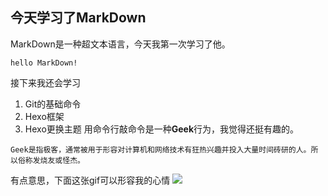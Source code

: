 ## 今天学习了MarkDown
MarkDown是一种超文本语言，今天我第一次学习了他。

`hello MarkDown!`

接下来我还会学习
1. Git的基础命令
1. Hexo框架
1. Hexo更换主题
用命令行敲命令是一种**Geek**行为，我觉得还挺有趣的。

```Geek是指极客，通常被用于形容对计算机和网络技术有狂热兴趣并投入大量时间砖研的人。所以俗称发烧友或怪杰。```

有点意思，下面这张gif可以形容我的心情
![](https://qgt-style.oss-cn-hangzhou.aliyuncs.com/newcoursep4/g1/g1-2-2/tenor.gif)
